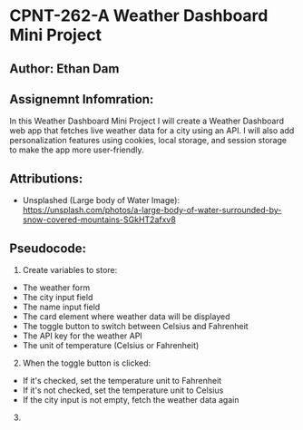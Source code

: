 # CPNT-262-A Weather Dashboard Mini Project

## Author: Ethan Dam

## Assignemnt Infomration:

In this Weather Dashboard Mini Project I will create a Weather Dashboard web app that fetches live weather data for a city using an API. I will also add personalization features using cookies, local storage, and session storage to make the app more user-friendly.

## Attributions:

- Unsplashed (Large body of Water Image): https://unsplash.com/photos/a-large-body-of-water-surrounded-by-snow-covered-mountains-SGkHT2afxv8

## Pseudocode:

1. Create variables to store:

- The weather form
- The city input field
- The name input field
- The card element where weather data will be displayed
- The toggle button to switch between Celsius and Fahrenheit
- The API key for the weather API
- The unit of temperature (Celsius or Fahrenheit)

2. When the toggle button is clicked:

- If it's checked, set the temperature unit to Fahrenheit
- If it's not checked, set the temperature unit to Celsius
- If the city input is not empty, fetch the weather data again

3.
